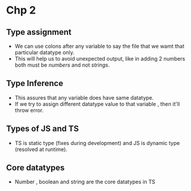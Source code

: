 # Chp 2
## Type assignment

* We can use colons after any variable to say the file that we wamt that particular datatype only.
* This will help us to avoid unexpected output, like in adding 2 numbers both must be *numbers* and not *strings*.

## Type Inference
* This assures that any variable does have same datatype.
* If we try to assign different datatype value to that variable , then it'll throw error.

## Types of JS and TS
* TS is static type (fixes during development) and JS is dynamic type (resolved at runtime).

## Core datatypes
* Number , boolean and string are the core datatypes in TS
